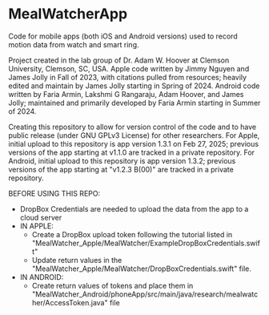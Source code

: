 # MealWatcherApp

Code for mobile apps (both iOS and Android versions) used to record motion data from watch and smart ring.


Project created in the lab group of Dr. Adam W. Hoover 
    at Clemson University, Clemson, SC, USA.
Apple code written by Jimmy Nguyen and James Jolly in Fall of 2023,
    with citations pulled from resources;
heavily edited and maintain by James Jolly starting in Spring of 2024.
Android code written by Faria Armin, Lakshmi G Rangaraju, Adam Hoover, and James Jolly;
maintained and primarily developed by Faria Armin starting in Summer of 2024.

Creating this repository to allow for version control of the code
and to have public release (under GNU GPLv3 License) for other researchers.
For Apple, initial upload to this repository is app version 1.3.1 on Feb 27, 2025;
    previous versions of the app starting at v1.1.0
    are tracked in a private repository. 
For Android, initial upload to this repository is app version 1.3.2;
    previous versions of the app starting at "v1.2.3 B(00)"
    are tracked in a private repository.
    

BEFORE USING THIS REPO:
- DropBox Credentials are needed to upload the data from the app to a cloud server
- IN APPLE:
    - Create a DropBox upload token following the tutorial listed in 
        "MealWatcher_Apple/MealWatcher/ExampleDropBoxCredentials.swift"
    - Update return values in the "MealWatcher_Apple/MealWatcher/DropBoxCredentials.swift" file.
- IN ANDROID:
    - Create return values of tokens and place them in 
    "MealWatcher_Android/phoneApp/src/main/java/research/mealwatcher/AccessToken.java" file


